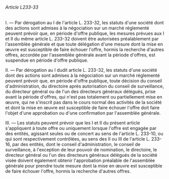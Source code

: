 ###### Article L233-33

I. ― Par dérogation au I de l'article L. 233-32, les statuts d'une société dont des actions sont admises à la négociation sur un marché réglementé peuvent prévoir que, en période d'offre publique, les mesures prévues aux I et II du même article L. 233-32 doivent être autorisées préalablement par l'assemblée générale et que toute délégation d'une mesure dont la mise en œuvre est susceptible de faire échouer l'offre, hormis la recherche d'autres offres, accordée par l'assemblée générale avant la période d'offres, est suspendue en période d'offre publique.

II. ― Par dérogation au I dudit article L. 233-32, les statuts d'une société dont des actions sont admises à la négociation sur un marché réglementé peuvent prévoir que, en période d'offre publique, toute décision du conseil d'administration, du directoire après autorisation du conseil de surveillance, du directeur général ou de l'un des directeurs généraux délégués, prise avant la période d'offres, qui n'est pas totalement ou partiellement mise en œuvre, qui ne s'inscrit pas dans le cours normal des activités de la société et dont la mise en œuvre est susceptible de faire échouer l'offre doit faire l'objet d'une approbation ou d'une confirmation par l'assemblée générale.

III. ― Les statuts peuvent prévoir que les I et II du présent article s'appliquent à toute offre ou uniquement lorsque l'offre est engagée par des entités, agissant seules ou de concert au sens de l'article L. 233-10, ou qui sont respectivement contrôlées, au sens des II ou III de l'article L. 233-16, par des entités, dont le conseil d'administration, le conseil de surveillance, à l'exception de leur pouvoir de nomination, le directoire, le directeur général ou l'un des directeurs généraux délégués de la société visée doivent également obtenir l'approbation préalable de l'assemblée générale pour prendre toute mesure dont la mise en œuvre est susceptible de faire échouer l'offre, hormis la recherche d'autres offres.


